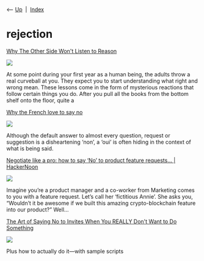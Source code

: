 <div class="nav">

⟵ [Up](index.html)  \|  [Index](index.html)

</div>

# rejection

<div class="cards">

<div class="card">

<div class="card-title">

[Why The Other Side Won't Listen to
Reason](https://www.raptitude.com/2018/04/why-the-other-side-wont-listen-to-reason)

</div>

<div class="card-image">

[![](https://www.raptitude.com/wp-content/uploads/2018/04/mpho-mojapelo-550.jpg)](https://www.raptitude.com/2018/04/why-the-other-side-wont-listen-to-reason)

</div>

At some point during your first year as a human being, the adults throw
a real curveball at you. They expect you to start understanding what
right and wrong mean. These lessons come in the form of mysterious
reactions that follow certain things you do. After you pull all the
books from the bottom shelf onto the floor, quite a

</div>

<div class="card">

<div class="card-title">

[Why the French love to say
no](http://www.bbc.com/travel/story/20190804-why-the-french-love-to-say-no)

</div>

<div class="card-image">

[![](https://ychef.files.bbci.co.uk/624x351/p07jjr42.jpg)](http://www.bbc.com/travel/story/20190804-why-the-french-love-to-say-no)

</div>

Although the default answer to almost every question, request or
suggestion is a disheartening ‘non’, a ‘oui’ is often hiding in the
context of what is being said.

</div>

<div class="card">

<div class="card-title">

[Negotiate like a pro: how to say ‘No’ to product feature requests… \|
HackerNoon](https://hackernoon.com/negotiate-like-a-pro-how-to-say-no-to-product-feature-requests-e2ce00ae9981)

</div>

<div class="card-image">

[![](https://hackernoon.imgix.net/fallback-feat.png)](https://hackernoon.com/negotiate-like-a-pro-how-to-say-no-to-product-feature-requests-e2ce00ae9981)

</div>

Imagine you’re a product manager and a co-worker from Marketing comes to
you with a feature request. Let’s call her ‘fictitious Annie’. She asks
you, “Wouldn’t it be awesome if we built this amazing crypto-blockchain
feature into our product?” Well…

</div>

<div class="card">

<div class="card-title">

[The Art of Saying No to Invites When You REALLY Don't Want to Do
Something](https://www.self.com/story/saying-no-to-invitations)

</div>

<div class="card-image">

[![](https://media.self.com/photos/5d30b458e4793f00099828bc/2:1/w_1280,c_limit/saying-no.jpg)](https://www.self.com/story/saying-no-to-invitations)

</div>

Plus how to actually do it—with sample scripts

</div>

</div>
